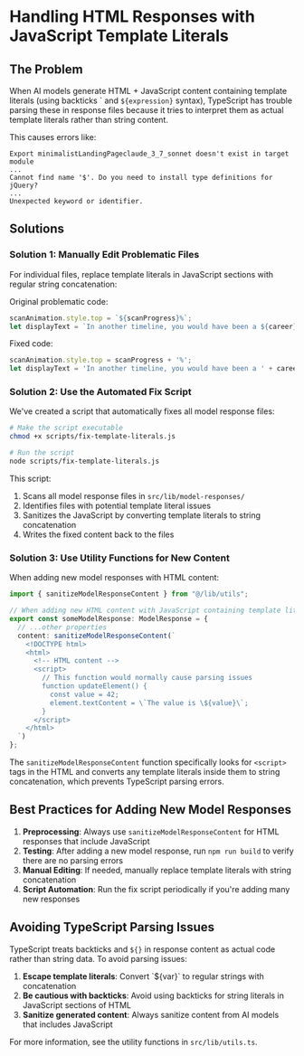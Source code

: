 # Handling HTML Responses with JavaScript Template Literals

## The Problem

When AI models generate HTML + JavaScript content containing template literals (using backticks \` and `${expression}` syntax), TypeScript has trouble parsing these in response files because it tries to interpret them as actual template literals rather than string content.

This causes errors like:
```
Export minimalistLandingPageclaude_3_7_sonnet doesn't exist in target module
...
Cannot find name '$'. Do you need to install type definitions for jQuery?
...
Unexpected keyword or identifier.
```

## Solutions

### Solution 1: Manually Edit Problematic Files

For individual files, replace template literals in JavaScript sections with regular string concatenation:

Original problematic code:
```javascript
scanAnimation.style.top = `${scanProgress}%`;
let displayText = `In another timeline, you would have been a ${career}. ${description}`;
```

Fixed code:
```javascript
scanAnimation.style.top = scanProgress + '%';
let displayText = 'In another timeline, you would have been a ' + career + '. ' + description;
```

### Solution 2: Use the Automated Fix Script

We've created a script that automatically fixes all model response files:

```bash
# Make the script executable
chmod +x scripts/fix-template-literals.js

# Run the script
node scripts/fix-template-literals.js
```

This script:
1. Scans all model response files in `src/lib/model-responses/`
2. Identifies files with potential template literal issues
3. Sanitizes the JavaScript by converting template literals to string concatenation
4. Writes the fixed content back to the files

### Solution 3: Use Utility Functions for New Content

When adding new model responses with HTML content:

```typescript
import { sanitizeModelResponseContent } from "@/lib/utils";

// When adding new HTML content with JavaScript containing template literals
export const someModelResponse: ModelResponse = {
  // ...other properties
  content: sanitizeModelResponseContent(`
    <!DOCTYPE html>
    <html>
      <!-- HTML content -->
      <script>
        // This function would normally cause parsing issues
        function updateElement() {
          const value = 42;
          element.textContent = \`The value is \${value}\`;
        }
      </script>
    </html>
  `)
};
```

The `sanitizeModelResponseContent` function specifically looks for `<script>` tags in the HTML and converts any template literals inside them to string concatenation, which prevents TypeScript parsing errors.

## Best Practices for Adding New Model Responses

1. **Preprocessing**: Always use `sanitizeModelResponseContent` for HTML responses that include JavaScript
2. **Testing**: After adding a new model response, run `npm run build` to verify there are no parsing errors
3. **Manual Editing**: If needed, manually replace template literals with string concatenation
4. **Script Automation**: Run the fix script periodically if you're adding many new responses

## Avoiding TypeScript Parsing Issues

TypeScript treats backticks and `${}` in response content as actual code rather than string data. To avoid parsing issues:

1. **Escape template literals**: Convert \`${var}\` to regular strings with concatenation
2. **Be cautious with backticks**: Avoid using backticks for string literals in JavaScript sections of HTML
3. **Sanitize generated content**: Always sanitize content from AI models that includes JavaScript 

For more information, see the utility functions in `src/lib/utils.ts`. 